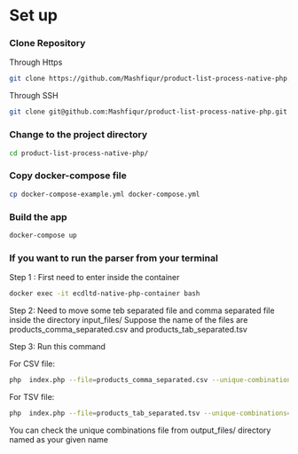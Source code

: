 # Set up 
### Clone Repository
Through Https
```sh
git clone https://github.com/Mashfiqur/product-list-process-native-php.git
```
Through SSH
```sh
git clone git@github.com:Mashfiqur/product-list-process-native-php.git
```


### Change to the project directory
```sh
cd product-list-process-native-php/
```

### Copy docker-compose file
```sh
cp docker-compose-example.yml docker-compose.yml
```

### Build the app
```sh
docker-compose up
```

### If you want to run the parser from your terminal

Step 1 : First need to enter inside the container 
```sh
docker exec -it ecdltd-native-php-container bash
```
Step 2: Need to move some teb separated file and comma separated file inside the directory input_files/
        Suppose the name of the files are products_comma_separated.csv and products_tab_separated.tsv

Step 3: Run this command 

For CSV file:
```sh
php  index.php --file=products_comma_separated.csv --unique-combinations=uniq_combination_csv.csv
```
For TSV file:
```sh
php  index.php --file=products_tab_separated.tsv --unique-combinations=uniq_combination_tsv.csv
```

You can check the unique combinations file from output_files/ directory named as your given name